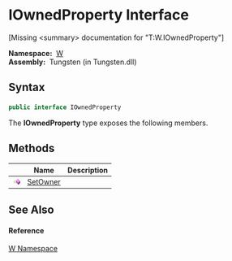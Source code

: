 IOwnedProperty Interface
========================
  
[Missing &lt;summary> documentation for "T:W.IOwnedProperty"]


  **Namespace:**  [W][1]  
  **Assembly:**  Tungsten (in Tungsten.dll)

Syntax
------

```csharp
public interface IOwnedProperty
```

The **IOwnedProperty** type exposes the following members.


Methods
-------

                 | Name          | Description 
---------------- | ------------- | ----------- 
![Public method] | [SetOwner][2] |             


See Also
--------

#### Reference
[W Namespace][1]  

[1]: ../README.md
[2]: SetOwner.md
[3]: ../../_icons/Help.png
[Public method]: ../../_icons/pubmethod.gif "Public method"